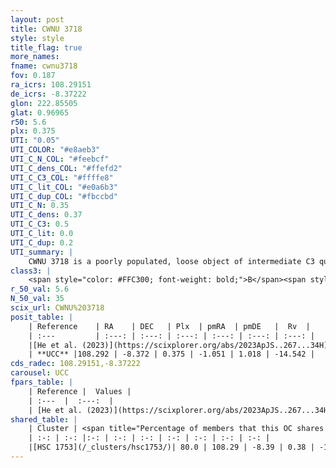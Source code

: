 ```yaml
---
layout: post
title: CWNU 3718
style: style
title_flag: true
more_names: 
fname: cwnu3718
fov: 0.187
ra_icrs: 108.29151
de_icrs: -8.37222
glon: 222.85505
glat: 0.96965
r50: 5.6
plx: 0.375
UTI: "0.05"
UTI_COLOR: "#e8aeb3"
UTI_C_N_COL: "#feebcf"
UTI_C_dens_COL: "#ffefd2"
UTI_C_C3_COL: "#ffffe8"
UTI_C_lit_COL: "#e0a6b3"
UTI_C_dup_COL: "#fbccbd"
UTI_C_N: 0.35
UTI_C_dens: 0.37
UTI_C_C3: 0.5
UTI_C_lit: 0.0
UTI_C_dup: 0.2
UTI_summary: |
    CWNU 3718 is a poorly populated, loose object of intermediate C3 quality. It was recently reported in the literature.<br><br><span style="color: #99180f; font-weight: bold;">Warning: </span>This is likely a duplicate object, which shares a large percentage of members with at least one previously reported entry.
class3: |
    <span style="color: #FFC300; font-weight: bold;">B</span><span style="color: #FFC300; font-weight: bold;">B</span>
r_50_val: 5.6
N_50_val: 35
scix_url: CWNU%203718
posit_table: |
    | Reference    | RA    | DEC   | Plx  | pmRA  | pmDE   |  Rv  |
    | :---         | :---: | :---: | :---: | :---: | :---: | :---: |
    |[He et al. (2023)](https://scixplorer.org/abs/2023ApJS..267...34H) | 108.297 | -8.362 | 0.379 | -1.06 | 1.012 | -14.54 |
    | **UCC** |108.292 | -8.372 | 0.375 | -1.051 | 1.018 | -14.542 | 
cds_radec: 108.29151,-8.37222
carousel: UCC
fpars_table: |
    | Reference |  Values |
    | :---  |  :---:  |
    | [He et al. (2023)](https://scixplorer.org/abs/2023ApJS..267...34H) | `A0=1.05, m-M=12.0, logA=6.8` |
shared_table: |
    | Cluster | <span title="Percentage of members that this OC shares with the ones listed">%</span>   | RA   | DEC   | Plx   | pmRA  | pmDE  | Rv | UTI |
    | :-: | :-: |:-: | :-: | :-: | :-: | :-: | :-: | :-: |
    |[HSC 1753](/_clusters/hsc1753/)| 80.0 | 108.29 | -8.39 | 0.38 | -1.05 | 1.02 | -14.54 |0.31 |
---
```

